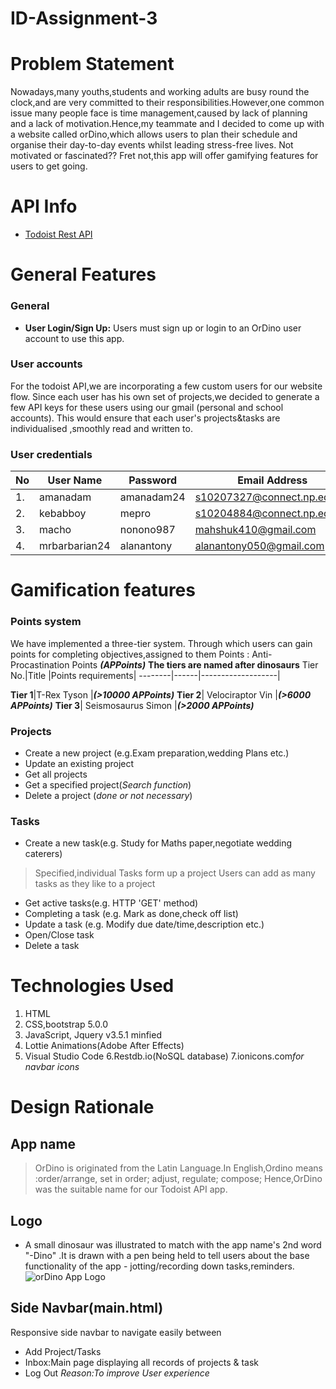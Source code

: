 # ID-Assignment-3

# Problem Statement
Nowadays,many youths,students and working adults are busy round the clock,and are very committed to their responsibilities.However,one common issue many people face is time management,caused by lack of planning and a lack of motivation.Hence,my teammate and I decided to come up with a website called orDino,which allows users to plan their schedule and organise their day-to-day events whilst leading stress-free lives. Not motivated or fascinated?? Fret not,this app will offer gamifying features for users to get going.



# API Info
* [Todoist Rest API](https://developer.todoist.com/rest/v1/#overview)

# General Features

### General 
* **User Login/Sign Up:** Users must sign up or login to an OrDino user account 
to use this app.
### User accounts
For the todoist API,we are incorporating a few custom users for our website flow.
Since each user has his own set of projects,we decided to generate a few API keys for these users using our gmail (personal and school accounts).
This would ensure that each user's projects&tasks are individualised ,smoothly read and written to.

### User credentials
No|User Name| Password | Email Address | API-KEY
--|---------|----------|---------------|---------|
1.|amanadam|amanadam24|s10207327@connect.np.edu.sg|9ffb6de49236f049524d53010b0fe7e1b55a9175
2.|kebabboy|mepro|s10204884@connect.np.edu.sg|091ba9ad13fb753c014adf401afbc0b3ce476db2
3.|macho|nonono987|mahshuk410@gmail.com|74829a769468751c27ce5dbf7c162c31c6972322
4.|mrbarbarian24|alanantony|alanantony050@gmail.com|69240a14af7f11d150b64bc00c5558cba3741041



# Gamification features
### Points system
We have implemented a three-tier system.
Through which users can gain points for completing objectives,assigned to them
Points : Anti-Procastination Points **_(APPoints)_**
**The tiers are named after dinosaurs**
Tier No.|Title |Points requirements|
--------|------|-------------------|

**Tier 1**|T-Rex Tyson |**_(>10000 APPoints)_**
**Tier 2**| Velociraptor Vin |**_(>6000 APPoints)_**
**Tier 3**| Seismosaurus Simon |**_(>2000 APPoints)_**

### Projects
* Create a new project (e.g.Exam preparation,wedding Plans etc.)
* Update an existing project
* Get all projects                           
* Get a specified project(_Search function_)
* Delete a project (_done or not necessary_)

### Tasks
* Create a new task(e.g. Study for Maths paper,negotiate wedding caterers)
> Specified,individual Tasks form up a project
> Users can add as many tasks as they like to a project
* Get active tasks(e.g. HTTP 'GET' method)
* Completing a task (e.g. Mark as done,check off list)
* Update a task (e.g. Modify due date/time,description etc.)
* Open/Close task
* Delete a task

# Technologies Used
1. HTML
2. CSS,bootstrap 5.0.0
3. JavaScript, Jquery v3.5.1 minfied
4. Lottie Animations(Adobe After Effects)
5. Visual Studio Code
6.Restdb.io(NoSQL database)
7.ionicons.com*for navbar icons*

# Design Rationale
## App name
> OrDino is originated from the Latin Language.In English,Ordino means :order/arrange, set in order; adjust, regulate; compose; 
> Hence,OrDino was the suitable name for our Todoist API app.
## Logo
* A small dinosaur was illustrated to match with the app name's 2nd word "-Dino" .It is drawn with a pen being held to tell users about the 
base functionality of the app - jotting/recording down tasks,reminders.![orDino App Logo](../assets/drawing.png)
## Side Navbar(main.html)
Responsive side navbar to navigate easily between
* Add Project/Tasks
* Inbox:Main page displaying all records of projects & task
* Log Out
*Reason:To improve User experience*
